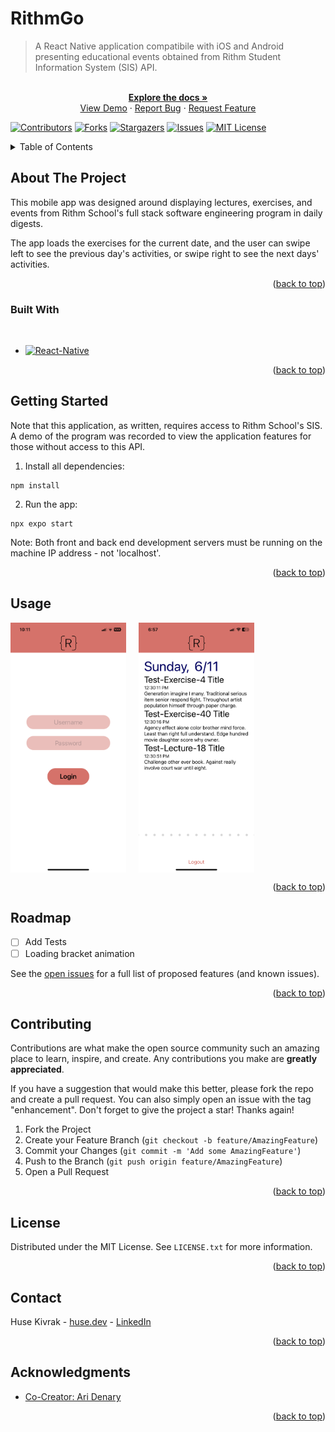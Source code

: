 # RithmGo

> A React Native application compatibile with iOS and Android presenting educational events obtained from Rithm Student Information System (SIS) API.

<!-- PROJECT Demo/Bug/Feature links -->
<div align="center">
  <p align="center">
    <br />
    <a href="https://github.com/huseKivrak/RithmGo"><strong>Explore the docs »</strong></a>
    <br />
    <a href="https://github.com/huseKivrak/RithmGo">View Demo</a>
    ·
    <a href="https://github.com/huseKivrak/RithmGo/issues">Report Bug</a>
    ·
    <a href="https://github.com/huseKivrak/RithmGo/issues">Request Feature</a>
    <br />
  </p>
</div>

<!-- PROJECT SHIELDS -->
<!--
*** I'm using markdown "reference style" links for readability.
*** Reference links are enclosed in brackets [ ] instead of parentheses ( ).
*** See the bottom of this document for the declaration of the reference variables
*** for contributors-url, forks-url, etc. This is an optional, concise syntax you may use.
*** https://www.markdownguide.org/basic-syntax/#reference-style-links
-->
[![Contributors][contributors-shield]][contributors-url]
[![Forks][forks-shield]][forks-url]
[![Stargazers][stars-shield]][stars-url]
[![Issues][issues-shield]][issues-url]
[![MIT License][license-shield]][license-url]


<!-- TABLE OF CONTENTS -->
<details>
  <summary>Table of Contents</summary>
  <ol>
    <li>
      <a href="#about-the-project">About The Project</a>
      <ul>
        <li><a href="#built-with">Built With</a></li>
      </ul>
    </li>
    <li>
      <a href="#getting-started">Getting Started</a>
    </li>
    <li><a href="#usage">Usage</a></li>
    <li><a href="#roadmap">Roadmap</a></li>
    <li><a href="#contributing">Contributing</a></li>
    <li><a href="#license">License</a></li>
    <li><a href="#contact">Contact</a></li>
    <li><a href="#acknowledgments">Acknowledgments</a></li>
  </ol>
</details>



<!-- ABOUT THE PROJECT -->
## About The Project

This mobile app was designed around displaying lectures, exercises, and events from Rithm School's full stack software engineering program in daily digests.

The app loads the exercises for the current date, and the user can swipe left to see the previous day's activities, or swipe right to see the next days' activities.

<p align="right">(<a href="#RithmGo">back to top</a>)</p>

### Built With
<br />

* [![React-Native][React-Native.js]][React-Native-url]


<p align="right">(<a href="#RithmGo">back to top</a>)</p>

<!-- GETTING STARTED -->
## Getting Started

Note that this application, as written, requires access to Rithm School's SIS. A demo of the program was recorded to view the application features for those without access to this API.

1. Install all dependencies:
```shell
npm install
```

2. Run the app:
```shell
npx expo start
```

Note: Both front and back end development servers must be running on the machine IP address - not 'localhost'.


<p align="right">(<a href="#RithmGo">back to top</a>)</p>

<!-- USAGE EXAMPLES -->
## Usage

<div style="display: flex; gap: 20px;">
<img src="./assets/RithmGo-login.png" height="400px">
<img src="./assets/RithmGo-homepage.png" height="400px">
</div>

<p align="right">(<a href="#RithmGo">back to top</a>)</p>

<!-- ROADMAP -->
## Roadmap

- [ ] Add Tests
- [ ] Loading bracket animation

See the [open issues](https://github.com/huseKivrak/RithmGo/issues) for a full list of proposed features (and known issues).

<p align="right">(<a href="#RithmGo">back to top</a>)</p>



<!-- CONTRIBUTING -->
## Contributing

Contributions are what make the open source community such an amazing place to learn, inspire, and create. Any contributions you make are **greatly appreciated**.

If you have a suggestion that would make this better, please fork the repo and create a pull request. You can also simply open an issue with the tag "enhancement".
Don't forget to give the project a star! Thanks again!

1. Fork the Project
2. Create your Feature Branch (`git checkout -b feature/AmazingFeature`)
3. Commit your Changes (`git commit -m 'Add some AmazingFeature'`)
4. Push to the Branch (`git push origin feature/AmazingFeature`)
5. Open a Pull Request

<p align="right">(<a href="#RithmGo">back to top</a>)</p>



<!-- LICENSE -->
## License

Distributed under the MIT License. See `LICENSE.txt` for more information.

<p align="right">(<a href="#RithmGo">back to top</a>)</p>



<!-- CONTACT -->
## Contact

Huse Kivrak - [huse.dev](huse.dev) - [LinkedIn](https://www.linkedin.com/in/husekivrak/)

<p align="right">(<a href="#RithmGo">back to top</a>)</p>



<!-- ACKNOWLEDGMENTS -->
## Acknowledgments

* [Co-Creator: Ari Denary](https://github.com/ari-denary)

<p align="right">(<a href="#RithmGo">back to top</a>)</p>



<!-- MARKDOWN LINKS & IMAGES -->
<!-- https://www.markdownguide.org/basic-syntax/#reference-style-links -->
[contributors-shield]: https://img.shields.io/github/contributors/huseKivrak/RithmGo.svg?style=for-the-badge
[contributors-url]: https://github.com/huseKivrak/RithmGo/graphs/contributors
[forks-shield]: https://img.shields.io/github/forks/huseKivrak/RithmGo.svg?style=for-the-badge
[forks-url]: https://github.com/huseKivrak/RithmGo/network/members
[stars-shield]: https://img.shields.io/github/stars/huseKivrak/RithmGo.svg?style=for-the-badge
[stars-url]: https://github.com/huseKivrak/RithmGo/stargazers
[issues-shield]: https://img.shields.io/github/issues/huseKivrak/RithmGo.svg?style=for-the-badge
[issues-url]: https://github.com/huseKivrak/RithmGo/issues
[license-shield]: https://img.shields.io/badge/License-MIT-41acc0?style=for-the-badge&logo=MIT&logoColor=white
[license-url]: https://github.com/huseKivrak/RithmGo/LICENSE.txt
[React-Native.js]: https://img.shields.io/badge/React_Native-20232A?style=for-the-badge&logo=react&logoColor=61DAFB
[React-Native-url]: https://reactnative.dev/
